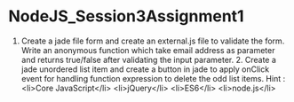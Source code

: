 # NodeJS_Session3Assignment1
1. Create a jade file form and create an external.js file to validate the form. Write an anonymous function which take email address as parameter and returns true/false after validating the input parameter. 2. Create a jade unordered list item and create a button in jade to apply onClick event for handling function expression to delete the odd list items. Hint : &lt;li>Core JavaScript&lt;/li> &lt;li>jQuery&lt;/li> &lt;li>ES6&lt;/li> &lt;li>node.js&lt;/li>
